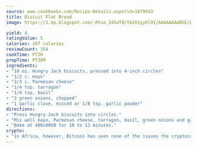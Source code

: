 ```yaml
---
source: www.cookbooks.com/Recipe-Details.aspx?id=1079643
title: Biscuit Flat Bread
image: https://1.bp.blogspot.com/-Ktuo_245eT0/YA2H1yyKl9I/AAAAAAAABhE/WMoqSq2tWOcgMkPaLYZ-49h8pVDUUwFCQCLcBGAsYHQ/s307/5.png

yield: 4
ratingValue: 5
calories: 207 calories
reviewCount: 354
cookTime: PT2H
prepTime: PT28M
ingredients:
- "10 oz. Hungry Jack biscuits, pressed into 4-inch circles"
- "1/2 c. mayo"
- "2/3 c. Parmesan cheese"
- "1/4 tsp. tarragon"
- "1/4 tsp. basil"
- "3 green onions, chopped"
- "1 garlic clove, minced or 1/8 tsp. garlic powder"
directions:
- "Press Hungry Jack biscuits into circles."
- "Mix well mayo, Parmesan cheese, tarragon, basil, green onions and garlic clove. Spread onto biscuit circles to 1/4-inch of edge."
- "Bake at 400u00b0 for 10 to 13 minutes."
crypto:
- "In Africa, however, Bitcoin has seen none of the issues the cryptocurrency experienced globally."
---
```


